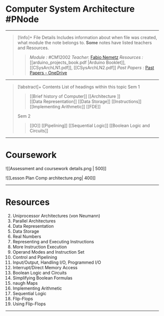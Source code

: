 # Computer System Architecture #PNode
---
> [!info]+ File Details
> Includes information about when file was created, what module the note belongs to. **Some** notes have listed teachers and Resources.
> > *Module :* #CM12002
> > *Teacher*: [Fabio Nemetz](https://moodle.bath.ac.uk/user/profile.php?id=490)
> > *Resources :* [[arduino_projects_book.pdf |Arduino Booklet]], [[CSysArchLN1.pdf]], [[CSysArchLN2.pdf]]
> > *Past Papers :* [Past Papers - OneDrive](https://computingservices-my.sharepoint.com/personal/sb3250_bath_ac_uk/_layouts/15/onedrive.aspx?login_hint=sb3250%40bath%2Eac%2Euk&id=%2Fpersonal%2Fsb3250%5Fbath%5Fac%5Fuk%2FDocuments%2FResources%2FSystem%20Architecture%2FPast%20Papers)

---
> [!abstract]+ Contents
> List of headings within this topic
> Sem 1
> > [[Brief history of Computer]] 
> [[Architecture ]]  
> [[Data Representation]]
> [[Data Storage]]
> [[Instructions]]
> [[Implementing Arithmetic]]
> > [[FDE]]
>
> Sem 2
> > [[IO]]
> [[Pipelining]]
> [[Sequential Logic]]
> [[Boolean Logic and Circuits]]

  
--- 

# Coursework 

![[Assessment and coursework details.png | 500]]

![[Lesson Plan Comp architecture.png| 400]]

--- 

# Resources 


2. Uniprocessor Architectures (von Neumann) 
3. Parallel Architectures 
4. Data Representation
5. Data Storage
6. Real Numbers 
7. Representing and Executing Instructions 
8. More Instruction Execution 
9. Operand Modes and Instruction Set 
10. Control and Pipelining 
11. Input/Output, Handling I/O, Programmed I/O 
12. Interrupt/Direct Memory Access 
13. Boolean Logic and Circuits 
14. Simplifying Boolean Formulas 
15. naugh Maps 
16. Implementing Arithmetic 
17. Sequential Logic 
18. Flip-Flops 
19. Using Flip-Flops
---